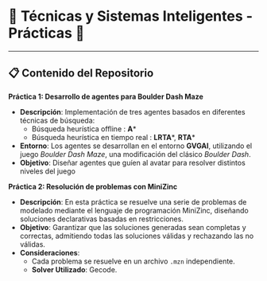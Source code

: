# 🌟 Técnicas y Sistemas Inteligentes - Prácticas 🌟

---

## 📋 Contenido del Repositorio

**Práctica 1: Desarrollo de agentes para Boulder Dash Maze**
   - **Descripción**: Implementación de tres agentes basados en diferentes técnicas de búsqueda:
     - Búsqueda heurística offline : **A***
     - Búsqueda heurística en tiempo real : **LRTA***, **RTA***
   - **Entorno**: Los agentes se desarrollan en el entorno **GVGAI**, utilizando el juego *Boulder Dash Maze*, una modificación del clásico *Boulder Dash*.
   - **Objetivo**: Diseñar agentes que guíen al avatar para resolver distintos niveles del juego

**Práctica 2: Resolución de problemas con MiniZinc**
   - **Descripción**: En esta práctica se resuelve una serie de problemas de modelado mediante el lenguaje de programación MiniZinc, diseñando soluciones declarativas basadas en restricciones.
   - **Objetivo**: Garantizar que las soluciones generadas sean completas y correctas, admitiendo todas las soluciones válidas y rechazando las no válidas.
   - **Consideraciones**:
        - Cada problema se resuelve en un archivo `.mzn` independiente.
        - **Solver Utilizado**: Gecode.





